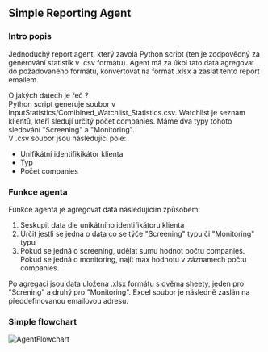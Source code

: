 ## Simple Reporting Agent 
### Intro popis 
Jednoduchý report agent, který zavolá Python script (ten je zodpovědný za generování statistik v .csv formátu). Agent má za úkol tato data agregovat do požadovaného formátu, konvertovat na formát .xlsx a zaslat tento report emailem.

O jakých datech je řeč ? <br/>
Python script generuje soubor v InputStatistics/Comibined_Watchlist_Statistics.csv.
Watchlist je seznam klientů, kteří sledují určitý počet companies. Máme dva typy tohoto sledování "Screening" a "Monitoring".<br/>
V .csv soubor jsou následující pole:
- Unifikátní identifikikátor klienta
- Typ
- Počet companies

### Funkce agenta
Funkce agenta je agregovat data následujícím způsobem:
1. Seskupit data dle unikátního identifikátoru klienta
2. Určit jestli se jedná o data co se týče "Screening" typu či "Monitoring" typu
3. Pokud se jedná o screening, udělat sumu hodnot počtu companies. Pokud se jedná o monitoring, najít max hodnotu v záznamech počtu companies.

Po agregaci jsou data uložena .xlsx formátu s dvěma sheety, jeden pro "Screning" a druhý pro "Monitoring". Excel soubor je následně zaslán na předdefinovanou emailovou adresu.

### Simple flowchart
![AgentFlowchart](https://user-images.githubusercontent.com/93519893/167251367-018de861-12c0-4678-b159-efe918e75f50.png)

